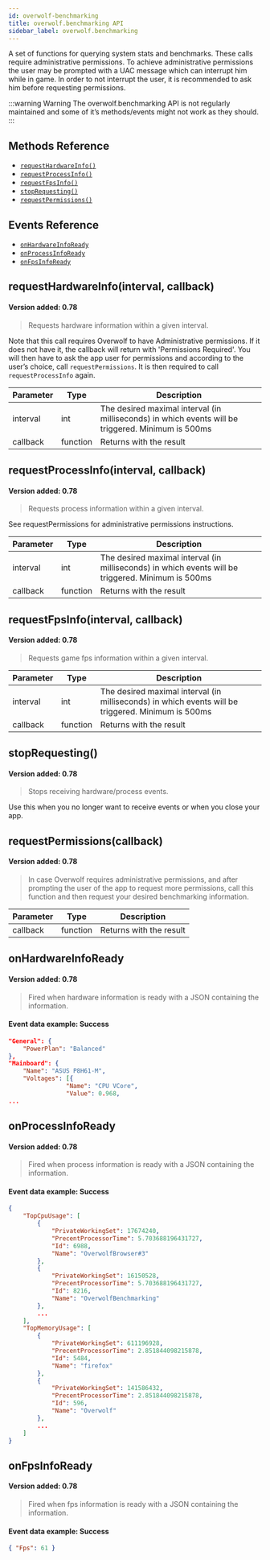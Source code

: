 ```yaml
---
id: overwolf-benchmarking
title: overwolf.benchmarking API
sidebar_label: overwolf.benchmarking
---
```


A set of functions for querying system stats and benchmarks. These calls require administrative permissions. To achieve administrative permissions the user may be prompted with a UAC message which can interrupt him while in game. In order to not interrupt the user, it is recommended to ask him before requesting permissions.

:::warning Warning
The overwolf.benchmarking API is not regularly maintained and some of it’s methods/events might not work as they should.
:::

## Methods Reference

* [`requestHardwareInfo()`](#requesthardwareinfointerval-callback)
* [`requestProcessInfo()`](#requestprocessinfointerval-callback)
* [`requestFpsInfo()`](#requestfpsinfointerval-callback)
* [`stopRequesting()`](#stoprequesting)
* [`requestPermissions()`](#requestpermissionscallback)

## Events Reference

* [`onHardwareInfoReady`](#onhardwareinfoready)
* [`onProcessInfoReady`](#onprocessinfoready)
* [`onFpsInfoReady`](#onfpsinfoready)

## requestHardwareInfo(interval, callback)

#### Version added: 0.78

> Requests hardware information within a given interval.

Note that this call requires Overwolf to have Administrative permissions. If it does not have it, the callback will return with 'Permissions Required'. You will then have to ask the app user for permissions and according to the user’s choice, call `requestPermissions`. It is then required to call `requestProcessInfo` again.

Parameter | Type     | Description                                                                                        |
----------| ---------| -------------------------------------------------------------------------------------------------- |
interval  | int      | The desired maximal interval (in milliseconds) in which events will be triggered. Minimum is 500ms |
callback  | function | Returns with the result                           |   

## requestProcessInfo(interval, callback)

#### Version added: 0.78

> Requests process information within a given interval. 

See requestPermissions for administrative permissions instructions.

Parameter | Type     | Description                                                                                        |
----------| ---------| -------------------------------------------------------------------------------------------------- |
interval  | int      | The desired maximal interval (in milliseconds) in which events will be triggered. Minimum is 500ms |
callback  | function | Returns with the result                           |   

## requestFpsInfo(interval, callback)

#### Version added: 0.78

> Requests game fps information within a given interval. 

Parameter | Type     | Description                                                                                        |
----------| ---------| -------------------------------------------------------------------------------------------------- |
interval  | int      | The desired maximal interval (in milliseconds) in which events will be triggered. Minimum is 500ms |
callback  | function | Returns with the result                          |   

## stopRequesting()

#### Version added: 0.78

> Stops receiving hardware/process events.

Use this when you no longer want to receive events or when you close your app.

## requestPermissions(callback)

#### Version added: 0.78

> In case Overwolf requires administrative permissions, and after prompting the user of the app to request more permissions, call this function and then request your desired benchmarking information.


Parameter | Type     | Description                                                                                        |
----------| ---------| -------------------------------------------------------------------------------------------------- |
callback  | function | Returns with the result                                                                            |  

## onHardwareInfoReady

#### Version added: 0.78

> Fired when hardware information is ready with a JSON containing the information.

#### Event data example: Success

```json
"General": {
    "PowerPlan": "Balanced"
},
"Mainboard": {
    "Name": "ASUS P8H61-M",
    "Voltages": [{
                "Name": "CPU VCore",
                "Value": 0.968,
...
```

## onProcessInfoReady

#### Version added: 0.78

> Fired when process information is ready with a JSON containing the information.

#### Event data example: Success

```json
{
    "TopCpuUsage": [
        {
            "PrivateWorkingSet": 17674240,
            "PrecentProcessorTime": 5.703688196431727,
            "Id": 6988,
            "Name": "OverwolfBrowser#3"
        },
        {
            "PrivateWorkingSet": 16150528,
            "PrecentProcessorTime": 5.703688196431727,
            "Id": 8216,
            "Name": "OverwolfBenchmarking"
        },
        ...
    ],
    "TopMemoryUsage": [
        {
            "PrivateWorkingSet": 611196928,
            "PrecentProcessorTime": 2.851844098215878,
            "Id": 5484,
            "Name": "firefox"
        },
        {
            "PrivateWorkingSet": 141586432,
            "PrecentProcessorTime": 2.851844098215878,
            "Id": 596,
            "Name": "Overwolf"
        },
        ...
    ]
}
```

## onFpsInfoReady

#### Version added: 0.78

> Fired when fps information is ready with a JSON containing the information.

#### Event data example: Success

```json
{ "Fps": 61 }
```
